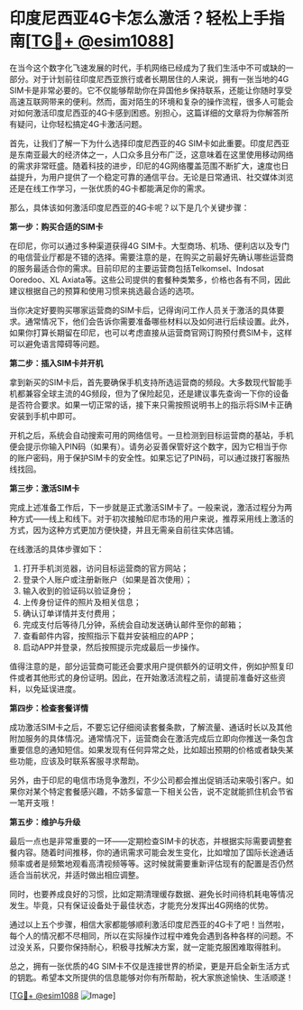 # 印度尼西亚4G卡怎么激活？轻松上手指南[[TG💪+ @esim1088](https://t.me/s/esim1088)]

在当今这个数字化飞速发展的时代，手机网络已经成为了我们生活中不可或缺的一部分。对于计划前往印度尼西亚旅行或者长期居住的人来说，拥有一张当地的4G SIM卡是非常必要的。它不仅能够帮助你在异国他乡保持联系，还能让你随时享受高速互联网带来的便利。然而，面对陌生的环境和复杂的操作流程，很多人可能会对如何激活印度尼西亚的4G卡感到困惑。别担心，这篇详细的文章将为你解答所有疑问，让你轻松搞定4G卡激活问题。

首先，让我们了解一下为什么选择印度尼西亚的4G SIM卡如此重要。印度尼西亚是东南亚最大的经济体之一，人口众多且分布广泛，这意味着在这里使用移动网络的需求非常旺盛。随着科技的进步，印尼的4G网络覆盖范围不断扩大，速度也日益提升，为用户提供了一个稳定可靠的通信平台。无论是日常通讯、社交媒体浏览还是在线工作学习，一张优质的4G卡都能满足你的需求。

那么，具体该如何激活印度尼西亚的4G卡呢？以下是几个关键步骤：

**第一步：购买合适的SIM卡**

在印尼，你可以通过多种渠道获得4G SIM卡。大型商场、机场、便利店以及专门的电信营业厅都是不错的选择。需要注意的是，在购买之前最好先确认哪些运营商的服务最适合你的需求。目前印尼的主要运营商包括Telkomsel、Indosat Ooredoo、XL Axiata等。这些公司提供的套餐种类繁多，价格也各有不同，因此建议根据自己的预算和使用习惯来挑选最合适的选项。

当你决定好要购买哪家运营商的SIM卡后，记得询问工作人员关于激活的具体要求。通常情况下，他们会告诉你需要准备哪些材料以及如何进行后续设置。此外，如果你打算长期留在印尼，也可以考虑直接从运营商官网订购预付费SIM卡，这样可以避免语言障碍等问题。

**第二步：插入SIM卡并开机**

拿到新买的SIM卡后，首先要确保手机支持所选运营商的频段。大多数现代智能手机都兼容全球主流的4G频段，但为了保险起见，还是建议事先查询一下你的设备是否符合要求。如果一切正常的话，接下来只需按照说明书上的指示将SIM卡正确安装到手机中即可。

开机之后，系统会自动搜索可用的网络信号。一旦检测到目标运营商的基站，手机便会提示你输入PIN码（如果有）。请务必妥善保管好这个数字，因为它相当于你的账户密码，用于保护SIM卡的安全性。如果忘记了PIN码，可以通过拨打客服热线找回。

**第三步：激活SIM卡**

完成上述准备工作后，下一步就是正式激活SIM卡了。一般来说，激活过程分为两种方式——线上和线下。对于初次接触印尼市场的用户来说，推荐采用线上激活的方式，因为这种方式更加方便快捷，并且无需亲自前往实体店铺。

在线激活的具体步骤如下：
1. 打开手机浏览器，访问目标运营商的官方网站；
2. 登录个人账户或注册新账户（如果是首次使用）；
3. 输入收到的验证码以验证身份；
4. 上传身份证件的照片及相关信息；
5. 确认订单详情并支付费用；
6. 完成支付后等待几分钟，系统会自动发送确认邮件至你的邮箱；
7. 查看邮件内容，按照指示下载并安装相应的APP；
8. 启动APP并登录，然后按照提示完成最后一步操作。

值得注意的是，部分运营商可能还会要求用户提供额外的证明文件，例如护照复印件或者其他形式的身份证明。因此，在开始激活流程之前，请提前准备好这些资料，以免延误进度。

**第四步：检查套餐详情**

成功激活SIM卡之后，不要忘记仔细阅读套餐条款，了解流量、通话时长以及其他附加服务的具体情况。通常情况下，运营商会在激活完成后立即向你推送一条包含重要信息的通知短信。如果发现有任何异常之处，比如超出预期的价格或者缺失某些功能，应该及时联系客服寻求帮助。

另外，由于印尼的电信市场竞争激烈，不少公司都会推出促销活动来吸引客户。如果你对某个特定套餐感兴趣，不妨多留意一下相关公告，说不定就能抓住机会节省一笔开支哦！

**第五步：维护与升级**

最后一点也是非常重要的一环——定期检查SIM卡的状态，并根据实际需要调整套餐内容。随着时间推移，你的通讯需求可能会发生变化，比如增加了国际长途通话频率或者是频繁地观看高清视频等等。这时候就需要重新评估现有的配置是否仍然适合当前状况，并适时做出相应调整。

同时，也要养成良好的习惯，比如定期清理缓存数据、避免长时间待机耗电等情况发生。毕竟，只有保证设备处于最佳状态，才能充分发挥出4G网络的优势。

通过以上五个步骤，相信大家都能够顺利激活印度尼西亚的4G卡了吧！当然啦，每个人的情况都不尽相同，所以在实际操作过程中难免会遇到各种各样的问题。不过没关系，只要你保持耐心，积极寻找解决方案，就一定能克服困难取得胜利。

总之，拥有一张优质的4G SIM卡不仅是连接世界的桥梁，更是开启全新生活方式的钥匙。希望本文所提供的信息能够对你有所帮助，祝大家旅途愉快、生活顺遂！

[[TG💪+ @esim1088](https://t.me/s/esim1088) ![Image](https://i.postimg.cc/4NQfJmqS/Snipaste-2025-05-13-00-14-12.png)]